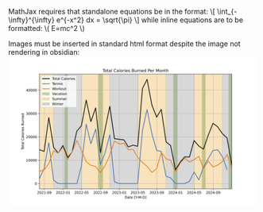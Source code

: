 MathJax requires that standalone equations be in the format:
 \\[ \\int_{-\\infty}^{\\infty} e^{-x^2} dx = \\sqrt{\\pi} \\]
while inline equations are to be formatted:
 \\( E=mc^2 \\) 

Images must be inserted in standard html format despite the image not rendering in obsidian:
<img src="/website-posts/publish/images/total_calories.png" alt="Total Calories" width="500px" /> 